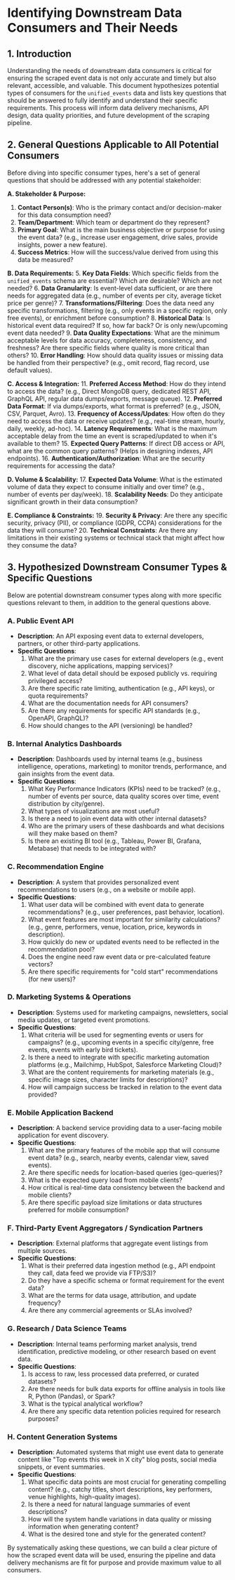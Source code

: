 # Identifying Downstream Data Consumers and Their Needs

## 1. Introduction

Understanding the needs of downstream data consumers is critical for ensuring the scraped event data is not only accurate and timely but also relevant, accessible, and valuable. This document hypothesizes potential types of consumers for the `unified_events` data and lists key questions that should be answered to fully identify and understand their specific requirements. This process will inform data delivery mechanisms, API design, data quality priorities, and future development of the scraping pipeline.

## 2. General Questions Applicable to All Potential Consumers

Before diving into specific consumer types, here's a set of general questions that should be addressed with any potential stakeholder:

**A. Stakeholder & Purpose:**
1.  **Contact Person(s)**: Who is the primary contact and/or decision-maker for this data consumption need?
2.  **Team/Department**: Which team or department do they represent?
3.  **Primary Goal**: What is the main business objective or purpose for using the event data? (e.g., increase user engagement, drive sales, provide insights, power a new feature).
4.  **Success Metrics**: How will the success/value derived from using this data be measured?

**B. Data Requirements:**
5.  **Key Data Fields**: Which specific fields from the `unified_events` schema are essential? Which are desirable? Which are not needed?
6.  **Data Granularity**: Is event-level data sufficient, or are there needs for aggregated data (e.g., number of events per city, average ticket price per genre)?
7.  **Transformations/Filtering**: Does the data need any specific transformations, filtering (e.g., only events in a specific region, only free events), or enrichment before consumption?
8.  **Historical Data**: Is historical event data required? If so, how far back? Or is only new/upcoming event data needed?
9.  **Data Quality Expectations**: What are the minimum acceptable levels for data accuracy, completeness, consistency, and freshness? Are there specific fields where quality is more critical than others?
10. **Error Handling**: How should data quality issues or missing data be handled from their perspective? (e.g., omit record, flag record, use default values).

**C. Access & Integration:**
11. **Preferred Access Method**: How do they intend to access the data? (e.g., Direct MongoDB query, dedicated REST API, GraphQL API, regular data dumps/exports, message queue).
12. **Preferred Data Format**: If via dumps/exports, what format is preferred? (e.g., JSON, CSV, Parquet, Avro).
13. **Frequency of Access/Updates**: How often do they need to access the data or receive updates? (e.g., real-time stream, hourly, daily, weekly, ad-hoc).
14. **Latency Requirements**: What is the maximum acceptable delay from the time an event is scraped/updated to when it's available to them?
15. **Expected Query Patterns**: If direct DB access or API, what are the common query patterns? (Helps in designing indexes, API endpoints).
16. **Authentication/Authorization**: What are the security requirements for accessing the data?

**D. Volume & Scalability:**
17. **Expected Data Volume**: What is the estimated volume of data they expect to consume initially and over time? (e.g., number of events per day/week).
18. **Scalability Needs**: Do they anticipate significant growth in their data consumption?

**E. Compliance & Constraints:**
19. **Security & Privacy**: Are there any specific security, privacy (PII), or compliance (GDPR, CCPA) considerations for the data they will consume?
20. **Technical Constraints**: Are there any limitations in their existing systems or technical stack that might affect how they consume the data?

## 3. Hypothesized Downstream Consumer Types & Specific Questions

Below are potential downstream consumer types along with more specific questions relevant to them, in addition to the general questions above.

### A. Public Event API
*   **Description**: An API exposing event data to external developers, partners, or other third-party applications.
*   **Specific Questions**:
    1.  What are the primary use cases for external developers (e.g., event discovery, niche applications, mapping services)?
    2.  What level of data detail should be exposed publicly vs. requiring privileged access?
    3.  Are there specific rate limiting, authentication (e.g., API keys), or quota requirements?
    4.  What are the documentation needs for API consumers?
    5.  Are there any requirements for specific API standards (e.g., OpenAPI, GraphQL)?
    6.  How should changes to the API (versioning) be handled?

### B. Internal Analytics Dashboards
*   **Description**: Dashboards used by internal teams (e.g., business intelligence, operations, marketing) to monitor trends, performance, and gain insights from the event data.
*   **Specific Questions**:
    1.  What Key Performance Indicators (KPIs) need to be tracked? (e.g., number of events per source, data quality scores over time, event distribution by city/genre).
    2.  What types of visualizations are most useful?
    3.  Is there a need to join event data with other internal datasets?
    4.  Who are the primary users of these dashboards and what decisions will they make based on them?
    5.  Is there an existing BI tool (e.g., Tableau, Power BI, Grafana, Metabase) that needs to be integrated with?

### C. Recommendation Engine
*   **Description**: A system that provides personalized event recommendations to users (e.g., on a website or mobile app).
*   **Specific Questions**:
    1.  What user data will be combined with event data to generate recommendations? (e.g., user preferences, past behavior, location).
    2.  What event features are most important for similarity calculations? (e.g., genre, performers, venue, location, price, keywords in description).
    3.  How quickly do new or updated events need to be reflected in the recommendation pool?
    4.  Does the engine need raw event data or pre-calculated feature vectors?
    5.  Are there specific requirements for "cold start" recommendations (for new users)?

### D. Marketing Systems & Operations
*   **Description**: Systems used for marketing campaigns, newsletters, social media updates, or targeted event promotions.
*   **Specific Questions**:
    1.  What criteria will be used for segmenting events or users for campaigns? (e.g., upcoming events in a specific city/genre, free events, events with early bird tickets).
    2.  Is there a need to integrate with specific marketing automation platforms (e.g., Mailchimp, HubSpot, Salesforce Marketing Cloud)?
    3.  What are the content requirements for marketing materials (e.g., specific image sizes, character limits for descriptions)?
    4.  How will campaign success be tracked in relation to the event data provided?

### E. Mobile Application Backend
*   **Description**: A backend service providing data to a user-facing mobile application for event discovery.
*   **Specific Questions**:
    1.  What are the primary features of the mobile app that will consume event data? (e.g., search, nearby events, calendar view, saved events).
    2.  Are there specific needs for location-based queries (geo-queries)?
    3.  What is the expected query load from mobile clients?
    4.  How critical is real-time data consistency between the backend and mobile clients?
    5.  Are there specific payload size limitations or data structures preferred for mobile consumption?

### F. Third-Party Event Aggregators / Syndication Partners
*   **Description**: External platforms that aggregate event listings from multiple sources.
*   **Specific Questions**:
    1.  What is their preferred data ingestion method (e.g., API endpoint they call, data feed we provide via FTP/S3)?
    2.  Do they have a specific schema or format requirement for the event data?
    3.  What are the terms for data usage, attribution, and update frequency?
    4.  Are there any commercial agreements or SLAs involved?

### G. Research / Data Science Teams
*   **Description**: Internal teams performing market analysis, trend identification, predictive modeling, or other research based on event data.
*   **Specific Questions**:
    1.  Is access to raw, less processed data preferred, or curated datasets?
    2.  Are there needs for bulk data exports for offline analysis in tools like R, Python (Pandas), or Spark?
    3.  What is the typical analytical workflow?
    4.  Are there any specific data retention policies required for research purposes?

### H. Content Generation Systems
*   **Description**: Automated systems that might use event data to generate content like "Top events this week in X city" blog posts, social media snippets, or event summaries.
*   **Specific Questions**:
    1.  What specific data points are most crucial for generating compelling content? (e.g., catchy titles, short descriptions, key performers, venue highlights, high-quality images).
    2.  Is there a need for natural language summaries of event descriptions?
    3.  How will the system handle variations in data quality or missing information when generating content?
    4.  What is the desired tone and style for the generated content?

By systematically asking these questions, we can build a clear picture of how the scraped event data will be used, ensuring the pipeline and data delivery mechanisms are fit for purpose and provide maximum value to all consumers.
